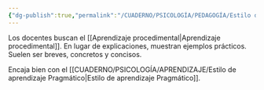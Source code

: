 ```yaml
---
{"dg-publish":true,"permalink":"/CUADERNO/PSICOLOGÍA/PEDAGOGÍA/Estilo de enseñanza Funcional/"}
---
```


Los docentes buscan el [[Aprendizaje procedimental\|Aprendizaje procedimental]]. En lugar de explicaciones, muestran ejemplos prácticos. Suelen ser breves, concretos y concisos.

Encaja bien con el [[CUADERNO/PSICOLOGÍA/APRENDIZAJE/Estilo de aprendizaje Pragmático\|Estilo de aprendizaje Pragmático]]. 